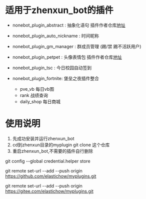 # 适用于zhenxun_bot的插件
- nonebot_plugin_abstract : 抽象化语句 插件作者仓库[地址](https://github.com/CherryCherries/nonebot-plugin-abstract)
- nonebot_plugin_auto_nickname : 时间昵称
- nonebot_plugin_gm_manager : 群成员管理 (踢/禁 踢不活跃用户)
- nonebot_plugin_petpet : 头像表情包 插件作者仓库[地址](https://github.com/noneplugin/nonebot-plugin-petpet)
- nonebot_plugin_tsc : 今日校园自动签到

- nonebot_plugin_fortnite: 堡垒之夜插件整合
  - pve_vb 每日vb图
  - rank 战绩查询
  - daily_shop  每日商城


# 使用说明
 1. 先成功安装并运行zhenxun_bot
 2. cd到zhenxun目录的myplugin git clone 这个仓库
 3. 重启zhenxun_bot,不需要的插件自行删除
   
git config --global credential.helper store

git remote set-url --add --push origin https://github.com/elastichow/myplugins.git

git remote set-url --add --push origin https://gitee.com/elastichow/myplugins.git